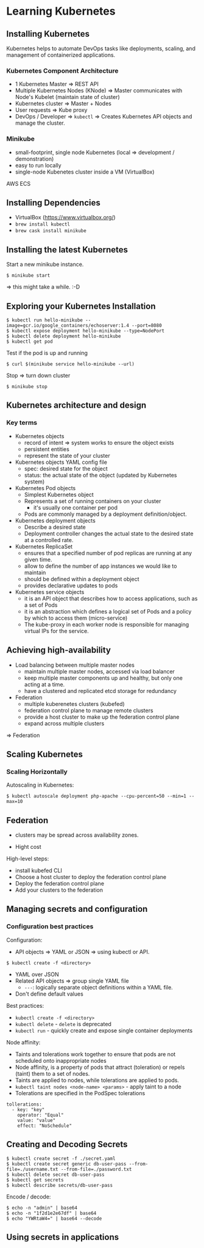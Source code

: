 # Learning Kubernetes

## Installing Kubernetes

Kubernetes helps to automate DevOps tasks like deployments, scaling, and management of containerized applications.

### Kubernetes Component Architecture

* 1 Kubernetes Master => REST API
* Multiple Kubernetes Nodes (KNode) => Master communicates with Node's Kubelet (maintain state of cluster)
* Kubernetes cluster => Master + Nodes
* User requests => Kube proxy
* DevOps / Developer => `kubectl` => Creates Kubernetes API objects and manage the cluster.

### Minikube

* small-footprint, single node Kubernetes (local => development / demonstration)
* easy to run locally
* single-node Kubenetes cluster inside a VM (VirtualBox)

AWS ECS

## Installing Dependencies

* VirtualBox (https://www.virtualbox.org/)
* `brew install kubectl`
* `brew cask install minikube`

## Installing the latest Kubernetes

Start a new minikube instance.
```
$ minikube start
```

=> this might take a while. :-D

## Exploring your Kubernetes Installation

```
$ kubectl run hello-minikube --image=gcr.io/google_containers/echoserver:1.4 --port=8080
$ kubectl expose deployment hello-minikube --type=NodePort
$ kubectl delete deployment hello-minikube
$ kubectl get pod
```

Test if the pod is up and running
```
$ curl $(minikube service hello-minikube --url)
```

Stop => turn down cluster
```
$ minikube stop
```

## Kubernetes architecture and design

### Key terms

* Kubernetes objects
  - record of intent => system works to ensure the object exists
  - persistent entities
  - represent the state of your cluster
* Kubernetes objects YAML config file
  - spec: desired state for the object
  - status: the actual state of the object (updated by Kubernetes system)
* Kubernetes Pod objects
  - Simplest Kubernetes object
  - Represents a set of running containers on your cluster
    - it's usually one container per pod
  - Pods are commonly managed by a deployment definition/object.
* Kubernetes deployment objects
  - Describe a desired state
  - Deployment controller changes the actual state to the desired state at a controlled rate.
* Kubernetes ReplicaSet
  - ensures that a specified number of pod replicas are running at any given time.
  - allow to define the number of app instances we would like to maintain
  - should be defined within a deployment object
  - provides declarative updates to pods
* Kubernetes service objects
  - it is an API object that describes how to access applications, such as a set of Pods
  - it is an abstraction which defines a logical set of Pods and a policy by which to access them (micro-service)
  - The kube-proxy in each worker node is responsible for managing virtual IPs for the service.

## Achieving high-availability

* Load balancing between multiple master nodes
  - maintain multiple master nodes, accessed via load balancer
  - keep multiple master components up and healthy, but only one acting at a time.
  - have a clustered and replicated etcd storage for redundancy
* Federation
  - multiple kuberenetes clusters (kubefed)
  - federation control plane to manage remote clusters
  - provide a host cluster to make up the federation control plane
  - expand across multiple clusters

=> Federation

## Scaling Kubernetes

### Scaling Horizontally

Autoscaling in Kubernetes:
```
$ kubectl autoscale deployment php-apache --cpu-percent=50 --min=1 --max=10
```

## Federation

* clusters may be spread across availability zones.

* Hight cost

High-level steps:
* install kubefed CLI
* Choose a host cluster to deploy the federation control plane
* Deploy the federation control plane
* Add your clusters to the federation

## Managing secrets and configuration

### Configuration best practices

Configuration:
* API objects => YAML or JSON => using kubectl or API.

```
$ kubectl create -f <directory>
```

* YAML over JSON
* Related API objects => group single YAML file
  - `---`: logically separate object definitions within a YAML file.
* Don't define default values

Best practices:
* `kubectl create -f <directory>`
* `kubectl delete` - `delete` is deprecated
* `kubectl run` - quickly create and expose single container deployments

Node affinity:
* Taints and tolerations work together to ensure that pods are not scheduled onto inappropriate nodes
* Node affinity, is a property of pods that attract (toleration) or repels (taint) them to a set of nodes.
* Taints are applied to nodes, while tolerations are applied to pods.
* `kubectl taint nodes <node-name> <params>` - apply taint to a node
* Tolerations are specified in the PodSpec tolerations

```
tollerations:
  - key: "key"
    operator: "Equal"
    value: "value"
    effect: "NoSchedule"
```

## Creating and Decoding Secrets

```
$ kubectl create secret -f ./secret.yaml
$ kubectl create secret generic db-user-pass --from-file=./username.txt --from-file=./password.txt
$ kubectl delete secret db-user-pass
$ kubectl get secrets
$ kubectl describe secrets/db-user-pass
```

Encode / decode:
```
$ echo -n "admin" | base64
$ echo -n "1f2d1e2e67df" | base64
$ echo "YWRtaW4=" | base64 --decode
```

## Using secrets in applications

